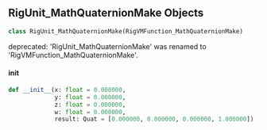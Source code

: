 ## RigUnit_MathQuaternionMake Objects

```python
class RigUnit_MathQuaternionMake(RigVMFunction_MathQuaternionMake)
```

deprecated: 'RigUnit_MathQuaternionMake' was renamed to 'RigVMFunction_MathQuaternionMake'.

<a id="unreal.RigUnit_MathQuaternionMake.__init__"></a>

#### __init__

```python
def __init__(x: float = 0.000000,
             y: float = 0.000000,
             z: float = 0.000000,
             w: float = 0.000000,
             result: Quat = [0.000000, 0.000000, 0.000000, 1.000000]) -> None
```

<a id="unreal.RigVMFunction_MathQuaternionFromAxisAndAngle"></a>
